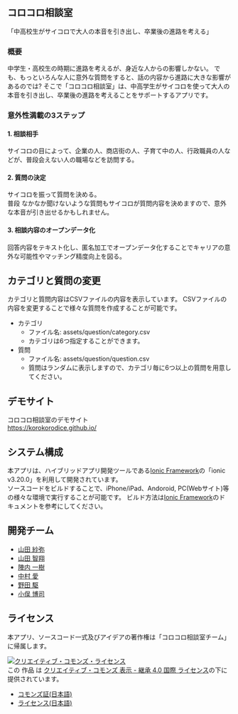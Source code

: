 コロコロ相談室
-----
「中高校生がサイコロで大人の本音を引き出し、卒業後の進路を考える」

### 概要
中学生・高校生の時期に進路を考えるが、身近な人からの影響しかない。
でも、もっといろんな人に意外な質問をすると、話の内容から進路に大きな影響があるのでは?
そこで「コロコロ相談室」は、中高学生がサイコロを使って大人の本音を引き出し、卒業後の進路を考えることをサポートするアプリです。

### 意外性満載の3ステップ

#### 1. 相談相手 
サイコロの目によって、企業の人、商店街の人、子育て中の人、行政職員の人などが、普段会えない人の職場などを訪問する。

#### 2. 質問の決定
サイコロを振って質問を決める。  
普段 なかなか聞けないような質問もサイコロが質問内容を決めますので、意外な本音が引き出せるかもしれません。
 
#### 3. 相談内容のオープンデータ化
回答内容をテキスト化し、匿名加工でオープンデータ化することでキャリアの意外な可能性やマッチング精度向上を図る。

## カテゴリと質問の変更
カテゴリと質問内容はCSVファイルの内容を表示しています。 
CSVファイルの内容を変更することで様々な質問を作成することが可能です。

* カテゴリ
    - ファイル名: assets/question/category.csv
    - カテゴリは6つ指定することができます。
* 質問
    - ファイル名: assets/question/question.csv
    - 質問はランダムに表示しますので、カテゴリ毎に6つ以上の質問を用意してください。

## デモサイト

コロコロ相談室のデモサイト  
<https://korokorodice.github.io/>

## システム構成
本アプリは、ハイブリッドアプリ開発ツールである[Ionic Framework](https://ionicframework.com/framework)の「ionic v3.20.0」を利用して開発されています。  
ソースコードをビルドすることで、iPhone/iPad、Andoroid, PC(Webサイト)等の様々な環境で実行することが可能です。
ビルド方法は[Ionic Framework](https://ionicframework.com/framework)のドキュメントを参考にしてください。

## 開発チーム
- [山田 紗弥](https://www.facebook.com/profile.php?id=100010109380381)
- [山田 智翔](https://www.facebook.com/messages/t/yamada.chisho)
- [陣内 一樹](https://www.facebook.com/messages/t/kazuki.jinnouchi)
- [中村 愛](https://www.facebook.com/ai0627)
- [野田 駆](https://www.facebook.com/kakeru.noda.35)
- [小俣 博司](https://www.facebook.com/messages/t/op.homata)

## ライセンス

本アプリ、ソースコード一式及びアイデアの著作権は「コロコロ相談室チーム」に帰属します。

<a rel="license" href="http://creativecommons.org/licenses/by-sa/4.0/"><img alt="クリエイティブ・コモンズ・ライセンス" style="border-width:0" src="https://i.creativecommons.org/l/by-sa/4.0/88x31.png" /></a><br />この 作品 は <a rel="license" href="http://creativecommons.org/licenses/by-sa/4.0/">クリエイティブ・コモンズ 表示 - 継承 4.0 国際 ライセンス</a>の下に提供されています。

* [コモンズ証(日本語)](https://creativecommons.org/licenses/by-sa/4.0/deed.ja)
* [ライセンス(日本語)](https://creativecommons.org/licenses/by-sa/4.0/legalcode.ja)

